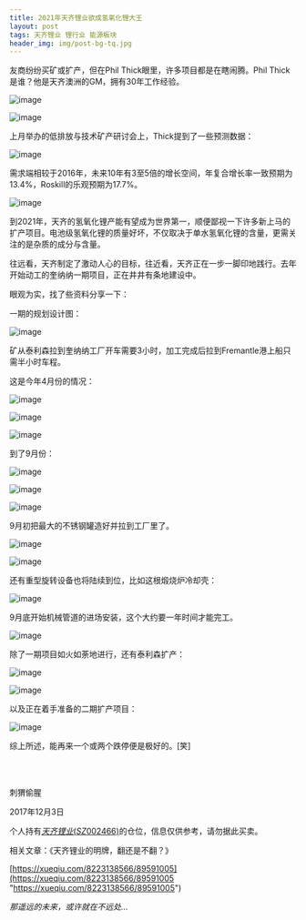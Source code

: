```yaml
---
title: 2021年天齐锂业欲成氢氧化锂大王
layout: post
tags: 天齐锂业 锂行业 能源板块
header_img: img/post-bg-tq.jpg
---
```

友商纷纷买矿或扩产，但在Phil Thick眼里，许多项目都是在瞎闹腾。Phil Thick是谁？他是天齐澳洲的GM，拥有30年工作经验。

![image](http://upload-images.jianshu.io/upload_images/8031739-246db3d82a2808e1.jpg?imageMogr2/auto-orient/strip%7CimageView2/2/w/1240)

![image](http://upload-images.jianshu.io/upload_images/8031739-87ca76c0a68a032b.jpg?imageMogr2/auto-orient/strip%7CimageView2/2/w/1240)

上月举办的低排放与技术矿产研讨会上，Thick提到了一些预测数据：

![image](http://upload-images.jianshu.io/upload_images/8031739-db95ad55a2b5db9b.jpg?imageMogr2/auto-orient/strip%7CimageView2/2/w/1240)

需求端相较于2016年，未来10年有3至5倍的增长空间，年复合增长率一致预期为13.4%，Roskill的乐观预期为17.7%。

![image](http://upload-images.jianshu.io/upload_images/8031739-829a6d17d166e253.jpg?imageMogr2/auto-orient/strip%7CimageView2/2/w/1240)

到2021年，天齐的氢氧化锂产能有望成为世界第一，顺便鄙视一下许多新上马的扩产项目。电池级氢氧化锂的质量好坏，不仅取决于单水氢氧化锂的含量，更需关注的是杂质的成分与含量。

往远看，天齐制定了激动人心的目标，往近看，天齐正在一步一脚印地践行。去年开始动工的奎纳纳一期项目，正在井井有条地建设中。

眼观为实，找了些资料分享一下：

一期的规划设计图：

![image](http://upload-images.jianshu.io/upload_images/8031739-135a25dcc895ac0f.jpg?imageMogr2/auto-orient/strip%7CimageView2/2/w/1240)

矿从泰利森拉到奎纳纳工厂开车需要3小时，加工完成后拉到Fremantle港上船只需半小时车程。

这是今年4月份的情况：

![image](http://upload-images.jianshu.io/upload_images/8031739-5155329650617fa3.jpg?imageMogr2/auto-orient/strip%7CimageView2/2/w/1240)

![image](http://upload-images.jianshu.io/upload_images/8031739-c968fd27f84c2085.jpg?imageMogr2/auto-orient/strip%7CimageView2/2/w/1240)

![image](http://upload-images.jianshu.io/upload_images/8031739-1c4061887e6b96fd.jpg?imageMogr2/auto-orient/strip%7CimageView2/2/w/1240)

到了9月份：

![image](http://upload-images.jianshu.io/upload_images/8031739-f24ad6389b61f70e.jpg?imageMogr2/auto-orient/strip%7CimageView2/2/w/1240)

![image](http://upload-images.jianshu.io/upload_images/8031739-5457e459a46332ce.jpg?imageMogr2/auto-orient/strip%7CimageView2/2/w/1240)

![image](http://upload-images.jianshu.io/upload_images/8031739-66cd617673a01616.jpg?imageMogr2/auto-orient/strip%7CimageView2/2/w/1240)

9月初把最大的不锈钢罐造好并拉到工厂里了。

![image](http://upload-images.jianshu.io/upload_images/8031739-db1c36611e8c7eb6.jpg?imageMogr2/auto-orient/strip%7CimageView2/2/w/1240)

![image](http://upload-images.jianshu.io/upload_images/8031739-8f8abd3d67bf2b11.jpg?imageMogr2/auto-orient/strip%7CimageView2/2/w/1240)

还有重型旋转设备也将陆续到位，比如这根煅烧炉冷却壳：

![image](http://upload-images.jianshu.io/upload_images/8031739-2bd645bc48cf0ce0.jpg?imageMogr2/auto-orient/strip%7CimageView2/2/w/1240)

9月底开始机械管道的进场安装，这个大约要一年时间才能完工。

![image](http://upload-images.jianshu.io/upload_images/8031739-6bff18ce50ab3684.jpg?imageMogr2/auto-orient/strip%7CimageView2/2/w/1240)

除了一期项目如火如荼地进行，还有泰利森扩产：

![image](http://upload-images.jianshu.io/upload_images/8031739-fac106890864a53c.jpg?imageMogr2/auto-orient/strip%7CimageView2/2/w/1240)

![image](http://upload-images.jianshu.io/upload_images/8031739-36f6ac07c0fd4282.jpg?imageMogr2/auto-orient/strip%7CimageView2/2/w/1240)

以及正在着手准备的二期扩产项目：

![image](http://upload-images.jianshu.io/upload_images/8031739-258eb9d79b816797.jpg?imageMogr2/auto-orient/strip%7CimageView2/2/w/1240)

综上所述，能再来一个或两个跌停便是极好的。[笑]

<br><br>

刺猬偷腥

2017年12月3日

个人持有[$天齐锂业(SZ002466)$](http://xueqiu.com/S/SZ002466)的仓位，信息仅供参考，请勿据此买卖。

相关文章：《天齐锂业的明牌，翻还是不翻？》

[https://xueqiu.com/8223138566/89591005](https://xueqiu.com/8223138566/89591005 "https://xueqiu.com/8223138566/89591005")

*那遥远的未来，或许就在不远处…*